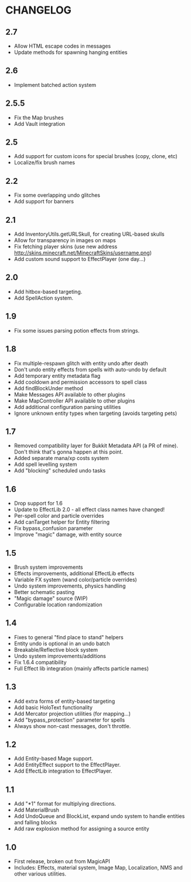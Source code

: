 # CHANGELOG

## 2.7

 - Allow HTML escape codes in messages
 - Update methods for spawning hanging entities

## 2.6

 - Implement batched action system

## 2.5.5

 - Fix the Map brushes
 - Add Vault integration

## 2.5

 - Add support for custom icons for special brushes (copy, clone, etc)
 - Localize/fix brush names

## 2.2

 - Fix some overlapping undo glitches
 - Add support for banners

## 2.1

 - Add InventoryUtils.getURLSkull, for creating URL-based skulls
 - Allow for transparency in images on maps
 - Fix fetching player skins (use new address http://skins.minecraft.net/MinecraftSkins/username.png)
 - Add custom sound support to EffectPlayer (one day...)

## 2.0

 - Add hitbox-based targeting.
 - Add SpellAction system.

## 1.9

 - Fix some issues parsing potion effects from strings.

## 1.8

 - Fix multiple-respawn glitch with entity undo after death
 - Don't undo entity effects from spells with auto-undo by default
 - Add temporary entity metadata flag
 - Add cooldown and permission accessors to spell class
 - Add findBlockUnder method
 - Make Messages API available to other plugins
 - Make MapController API available to other plugins
 - Add additional configuration parsing utilities
 - Ignore unknown entity types when targeting (avoids targeting pets)

## 1.7

 - Removed compatibility layer for Bukkit Metadata API (a PR of mine). Don't think that's gonna happen at this point.
 - Added separate mana/xp costs system
 - Add spell levelling system
 - Add "blocking" scheduled undo tasks

## 1.6

 - Drop support for 1.6
 - Update to EffectLib 2.0 - all effect class names have changed!
 - Per-spell color and particle overrides
 - Add canTarget helper for Entity filtering
 - Fix bypass_confusion parameter
 - Improve "magic" damage, with entity source

## 1.5
 
  - Brush system improvements
  - Effects improvements, additional EffectLib effects
  - Variable FX system (wand color/particle overrides)
  - Undo system improvements, physics handling
  - Better schematic pasting
  - "Magic damage" source (WIP)
  - Configurable location randomization
  
## 1.4

 - Fixes to general "find place to stand" helpers
 - Entity undo is optional in an undo batch
 - Breakable/Reflective block system
 - Undo system improvements/additions
 - Fix 1.6.4 compatibility
 - Full Effect lib integration (mainly affects particle names)

## 1.3

 - Add extra forms of entity-based targeting
 - Add basic HoloText functionality
 - Add Mercator projection utilities (for mapping...)
 - Add "bypass_protection" parameter for spells
 - Always show non-cast messages, don't throttle.

## 1.2

 - Add Entity-based Mage support.
 - Add EntityEffect support to the EffectPlayer.
 - Add EffectLib integration to EffectPlayer.

## 1.1

 - Add "*1" format for multiplying directions.
 - Add MaterialBrush
 - Add UndoQueue and BlockList, expand undo system to handle entities and falling blocks
 - Add raw explosion method for assigning a source entity

## 1.0

 - First release, broken out from MagicAPI
 - Includes: Effects, material system, Image Map, Localization, NMS and other various utilities.
